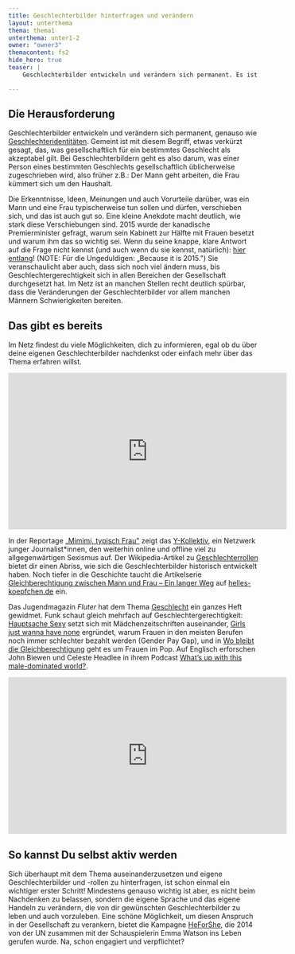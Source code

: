 ```yaml
---
title: Geschlechterbilder hinterfragen und verändern
layout: unterthema
thema: thema1
unterthema: unter1-2
owner: "owner3"
themacontent: fs2
hide_hero: true
teaser: |
    Geschlechterbilder entwickeln und verändern sich permanent. Es ist wichtig sie zu hinterfragen und an ihnen zu arbeiten.

---
```


## Die Herausforderung
Geschlechterbilder entwickeln und verändern sich permanent, genauso wie [Geschlechteridentitäten](/materialsammlung/themen/Zukunft-Gesellschaft/Geschlechteridentitaeten). Gemeint ist mit diesem Begriff, etwas verkürzt gesagt, das, was gesellschaftlich für ein bestimmtes Geschlecht als akzeptabel gilt. Bei Geschlechterbildern geht es also darum, was einer Person eines bestimmten Geschlechts gesellschaftlich üblicherweise zugeschrieben wird, also früher z.B.: Der Mann geht arbeiten, die Frau kümmert sich um den Haushalt.

Die Erkenntnisse, Ideen, Meinungen und auch Vorurteile darüber, was ein Mann und eine Frau typischerweise tun sollen und dürfen, verschieben sich, und das ist auch gut so. Eine kleine Anekdote macht deutlich, wie stark diese Verschiebungen sind. 2015 wurde der kanadische Premierminister gefragt, warum sein Kabinett zur Hälfte mit Frauen besetzt und warum ihm das so wichtig sei. Wenn du seine knappe, klare Antwort auf die Frage nicht kennst (und auch wenn du sie kennst, natürlich): [hier entlang](https://www.youtube.com/watch?v=LLk2aSBrR6U)! (NOTE: 			 Für die Ungeduldigen: „Because it is 2015.") Sie veranschaulicht aber auch, dass sich noch viel ändern muss, bis Geschlechtergerechtigkeit sich in allen Bereichen der Gesellschaft durchgesetzt hat. Im Netz ist an manchen Stellen recht deutlich spürbar, dass die Veränderungen der Geschlechterbilder vor allem manchen Männern Schwierigkeiten bereiten.

## Das gibt es bereits
Im Netz findest du viele Möglichkeiten, dich zu informieren, egal ob du über deine eigenen Geschlechterbilder nachdenkst oder einfach mehr über das Thema erfahren willst.

<div class="videoiframe"><iframe width="560" height="315" src="https://www.youtube-nocookie.com/embed/6L7J1O0hmp8" frameborder="0" allow="accelerometer; autoplay; encrypted-media; gyroscope; picture-in-picture" allowfullscreen></iframe></div>

In der Reportage [„Mimimi, typisch Frau"](https://www.youtube.com/watch?v=6L7J1O0hmp8) zeigt das [Y-Kollektiv](https://twitter.com/Y_Kollektiv/), ein Netzwerk junger Journalist\*innen, den weiterhin online und offline viel zu allgegenwärtigen Sexismus auf. Der Wikipedia-Artikel zu [Geschlechterrollen](https://de.wikipedia.org/wiki/Geschlechterrolle) bietet dir einen Abriss, wie sich die Geschlechterbilder historisch entwickelt haben. Noch tiefer in die Geschichte taucht die Artikelserie [Gleichberechtigung zwischen Mann und Frau – Ein langer Weg](https://www.helles-koepfchen.de/artikel/2957.html) auf [helles-koepfchen.de](https://www.helles-koepfchen.de/) ein.

Das Jugendmagazin *Fluter* hat dem Thema [Geschlecht](https://www.fluter.de/heft57) ein ganzes Heft gewidmet. Funk schaut gleich mehrfach auf Geschlechtergerechtigkeit: [Hauptsache Sexy](https://www.youtube.com/watch?v=1bvU12URzC4) setzt sich mit Mädchenzeitschriften auseinander, [Girls just wanna have none](https://www.youtube.com/watch?v=g5fihJzIuSs) ergründet, warum Frauen in den meisten Berufen noch immer schlechter bezahlt werden (Gender Pay Gap), und in [Wo bleibt die Gleichberechtigung](https://www.youtube.com/watch?v=ZOnVbHVoQxs) geht es um Frauen im Pop. Auf Englisch erforschen John Biewen und Celeste Headlee in ihrem Podcast [What’s up with this male-dominated world?](http://www.sceneonradio.org/men/).

<div class="videoiframe"><iframe width="560" height="315" src="https://www.youtube-nocookie.com/embed/1bvU12URzC4" frameborder="0" allow="accelerometer; autoplay; encrypted-media; gyroscope; picture-in-picture" allowfullscreen></iframe></div>

## So kannst Du selbst aktiv werden
Sich überhaupt mit dem Thema auseinanderzusetzen und eigene Geschlechterbilder und -rollen zu hinterfragen, ist schon einmal ein wichtiger erster Schritt! Mindestens genauso wichtig ist aber, es nicht beim Nachdenken zu belassen, sondern die eigene Sprache und das eigene Handeln zu verändern, die von dir gewünschten Geschlechterbilder zu leben und auch vorzuleben. Eine schöne Möglichkeit, um diesen Anspruch in der Gesellschaft zu verankern, bietet die Kampagne [HeForShe](https://www.heforshe.org/en), die 2014 von der UN zusammen mit der Schauspielerin Emma Watson ins Leben gerufen wurde. Na, schon engagiert und verpflichtet?